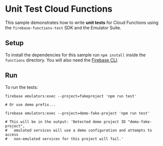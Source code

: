 # Unit Test Cloud Functions

This sample demonstrates how to write **unit tests** for Cloud Functions using
the `firebase-functions-test` SDK and the Emulator Suite.

## Setup

To install the dependencies for this sample run `npm install` inside the `functions` directory.
You will also need the [Firebase CLI](https://firebase.google.com/docs/cli).

## Run

To run the tests:

```
firebase emulators:exec --project=fakeproject 'npm run test'

# Or use demo prefix...

firebase emulators:exec --project=demo-fake-project 'npm run test'

# This will be in the output: 'Detected demo project ID "demo-fake-project",
#   emulated services will use a demo configuration and attempts to access
#   non-emulated services for this project will fail.'
```
